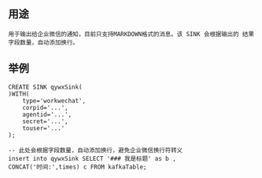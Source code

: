## 用途

	用于输出给企业微信的通知，目前只支持MARKDOWN格式的消息。该 SINK 会根据输出的 结果字段数量，自动添加换行。
	
## 举例

```
CREATE SINK qywxSink(
)WITH(
    type='workwechat',
    corpid='...',
    agentid='...',
    secret='...',
    touser='...'
);

-- 此处会根据字段数量，自动添加换行，避免企业微信换行符转义
insert into qywxSink SELECT '### 我是标题' as b ,
CONCAT('时间:',times) c FROM kafkaTable;
```